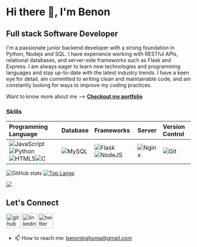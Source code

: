 # Hi there 👋, I'm Benon
## Full stack Software Developer
I'm a passionate junior backend developer with a strong foundation in Python, Nodejs and SQL. I have experience working with RESTful APIs, relational databases, and server-side frameworks such as Flask and Express.
I am always eager to learn new technologies and programming languages and stay up-to-date with the latest industry trends. I have a keen eye for detail, am committed to writing clean and maintainable code, and am constantly looking for ways to improve my coding practices.

Want to know more about me --> [**Checkout my portfolio**](https://)

### Skills
| Programming Language | Database | Frameworks | Server | Version Control
|:---------------------|:---------|:------------|:-------|:-------------|
| ![JavaScript](https://img.shields.io/badge/javascript-%23323330.svg?style=for-the-badge&logo=javascript&logoColor=%23F7DF1E)![Python](https://img.shields.io/badge/python-3670A0?style=for-the-badge&logo=python&logoColor=ffdd54)![HTML5](https://img.shields.io/badge/html5-%23E34F26.svg?style=for-the-badge&logo=html5&logoColor=white)![C](https://img.shields.io/badge/c-%2300599C.svg?style=for-the-badge&logo=c&logoColor=white)| ![MySQL](https://img.shields.io/badge/mysql-%2300f.svg?style=for-the-badge&logo=mysql&logoColor=white)| ![Flask](https://img.shields.io/badge/flask-%23000.svg?style=for-the-badge&logo=flask&logoColor=white)![NodeJS](https://img.shields.io/badge/node.js-6DA55F?style=for-the-badge&logo=node.js&logoColor=white)| ![Nginx](https://img.shields.io/badge/nginx-%23009639.svg?style=for-the-badge&logo=nginx&logoColor=white) | ![Git](https://img.shields.io/badge/git-%23F05033.svg?style=for-the-badge&logo=git&logoColor=white)

![GitHub stats](https://github-readme-stats.vercel.app/api?username=Benonking&show_icons=true)  [![Top Langs](https://github-readme-stats.vercel.app/api/top-langs/?username=Benonking&layout=compact)](https://github.com/anuraghazra/github-readme-stats)

![](https://komarev.com/ghpvc/?username=Benonking&color=green)

## Let's Connect
[<img src='https://cdn.jsdelivr.net/npm/simple-icons@3.0.1/icons/github.svg' alt='github' height='40'>](https://github.com/Benonking)  [<img src='https://cdn.jsdelivr.net/npm/simple-icons@3.0.1/icons/linkedin.svg' alt='linkedin' height='40'>](https://www.linkedin.com/in/www.linkedin.com/in/masereka-benon-147809144/)  [<img src='https://cdn.jsdelivr.net/npm/simple-icons@3.0.1/icons/twitter.svg' alt='twitter' height='40'>](https://twitter.com/@benonking)  

- 📫 How to reach me: benonkighoma@gmail.com 
